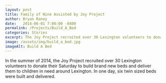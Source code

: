 ```yaml
---
layout: post
title: Family of Nine Assisted by Joy Project
author: Bryan Raney
date:   2014-06-01 7:00:00 -0400
permalink: /Projects/Build_A_Bed
categories: Stories
excerpt: The Joy Project recruited over 30 Lexington volunteers to donate their Saturday to build brand new beds and deliver them to children in need around Lexington.
image: /assets/img/build_a_bed.jpg
imageAlt: Build A Bed
---
```


In the summer of 2014, the Joy Project recruited over 30 Lexington volunteers to donate their Saturday to build brand new beds and deliver them to children in need around Lexington. In one day, six twin sized beds were built and delivered.